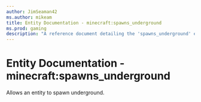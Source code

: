 ```yaml
---
author: JimSeaman42
ms.author: mikeam
title: Entity Documentation - minecraft:spawns_underground
ms.prod: gaming
description: "A reference document detailing the 'spawns_underground' entity filter"
---
```


# Entity Documentation - minecraft:spawns_underground

Allows an entity to spawn underground.

